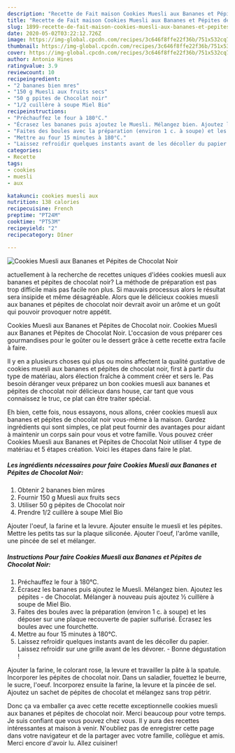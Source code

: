 ```yaml
---
description: "Recette de Fait maison Cookies Muesli aux Bananes et Pépites de Chocolat Noir"
title: "Recette de Fait maison Cookies Muesli aux Bananes et Pépites de Chocolat Noir"
slug: 1899-recette-de-fait-maison-cookies-muesli-aux-bananes-et-pepites-de-chocolat-noir
date: 2020-05-02T03:22:12.726Z
image: https://img-global.cpcdn.com/recipes/3c646f8ffe22f36b/751x532cq70/cookies-muesli-aux-bananes-et-pepites-de-chocolat-noir-photo-principale-de-la-recette.jpg
thumbnail: https://img-global.cpcdn.com/recipes/3c646f8ffe22f36b/751x532cq70/cookies-muesli-aux-bananes-et-pepites-de-chocolat-noir-photo-principale-de-la-recette.jpg
cover: https://img-global.cpcdn.com/recipes/3c646f8ffe22f36b/751x532cq70/cookies-muesli-aux-bananes-et-pepites-de-chocolat-noir-photo-principale-de-la-recette.jpg
author: Antonio Hines
ratingvalue: 3.9
reviewcount: 10
recipeingredient:
- "2 bananes bien mres"
- "150 g Muesli aux fruits secs"
- "50 g ppites de Chocolat noir"
- "1/2 cuillère à soupe Miel Bio"
recipeinstructions:
- "Préchauffez le four à 180°C."
- "Écrasez les bananes puis ajoutez le Muesli. Mélangez bien. Ajoutez les pépites de Chocolat. Mélanger à nouveau puis ajoutez ½ cuillère à soupe de Miel Bio."
- "Faites des boules avec la préparation (environ 1 c. à soupe) et les déposer sur une plaque recouverte de papier sulfurisé. Écrasez les boules avec une fourchette."
- "Mettre au four 15 minutes à 180°C."
- "Laissez refroidir quelques instants avant de les décoller du papier. Laissez refroidir sur une grille avant de les dévorer. Bonne dégustation !"
categories:
- Recette
tags:
- cookies
- muesli
- aux

katakunci: cookies muesli aux 
nutrition: 138 calories
recipecuisine: French
preptime: "PT24M"
cooktime: "PT53M"
recipeyield: "2"
recipecategory: Dîner

---
```



![Cookies Muesli aux Bananes et Pépites de Chocolat Noir](https://img-global.cpcdn.com/recipes/3c646f8ffe22f36b/751x532cq70/cookies-muesli-aux-bananes-et-pepites-de-chocolat-noir-photo-principale-de-la-recette.jpg)

actuellement à la recherche de recettes uniques d'idées cookies muesli aux bananes et pépites de chocolat noir? La méthode de préparation est pas trop difficile mais pas facile non plus. Si mauvais processus alors le résultat sera insipide et même désagréable. Alors que le délicieux cookies muesli aux bananes et pépites de chocolat noir devrait avoir un arôme et un goût qui pouvoir provoquer notre appétit.

Cookies Muesli aux Bananes et Pépites de Chocolat noir. Cookies Muesli aux Bananes et Pépites de Chocolat Noir. L&#39;occasion de vous préparer ces gourmandises pour le goûter ou le dessert grâce à cette recette extra facile à faire.

Il y en a plusieurs choses qui plus ou moins affectent la qualité gustative de cookies muesli aux bananes et pépites de chocolat noir, first à partir du type de matériau, alors élection fraîche à comment créer et sers le. Pas besoin déranger veux préparez un bon cookies muesli aux bananes et pépites de chocolat noir délicieux dans house, car tant que vous connaissez le truc, ce plat can être traiter spécial.


Eh bien, cette fois, nous essayons, nous allons, créer cookies muesli aux bananes et pépites de chocolat noir vous-même à la maison. Gardez ingrédients qui sont simples, ce plat peut fournir des avantages pour aidant à maintenir un corps sain pour vous et votre famille. Vous pouvez créer Cookies Muesli aux Bananes et Pépites de Chocolat Noir utiliser 4 type de matériau et 5 étapes création. Voici les étapes dans faire le plat.

<!--inarticleads1-->

##### Les ingrédients nécessaires pour faire Cookies Muesli aux Bananes et Pépites de Chocolat Noir:

1. Obtenir 2 bananes bien mûres
1. Fournir 150 g Muesli aux fruits secs
1. Utiliser 50 g pépites de Chocolat noir
1. Prendre 1/2 cuillère à soupe Miel Bio


Ajouter l&#39;oeuf, la farine et la levure. Ajouter ensuite le muesli et les pépites. Mettre les petits tas sur la plaque siliconée. Ajouter l&#39;oeuf, l&#39;arôme vanille, une pincée de sel et mélanger. 

<!--inarticleads2-->

##### Instructions Pour faire Cookies Muesli aux Bananes et Pépites de Chocolat Noir:

1. Préchauffez le four à 180°C.
1. Écrasez les bananes puis ajoutez le Muesli. Mélangez bien. Ajoutez les pépites - de Chocolat. Mélanger à nouveau puis ajoutez ½ cuillère à soupe de Miel Bio.
1. Faites des boules avec la préparation (environ 1 c. à soupe) et les déposer sur une plaque recouverte de papier sulfurisé. Écrasez les boules avec une fourchette.
1. Mettre au four 15 minutes à 180°C.
1. Laissez refroidir quelques instants avant de les décoller du papier. Laissez refroidir sur une grille avant de les dévorer. - Bonne dégustation !


Ajouter la farine, le colorant rose, la levure et travailler la pâte à la spatule. Incorporer les pépites de chocolat noir. Dans un saladier, fouettez le beurre, le sucre, l&#39;oeuf. Incorporez ensuite la farine, la levure et la pincée de sel. Ajoutez un sachet de pépites de chocolat et mélangez sans trop pétrir. 


Donc ça va emballer ça avec cette recette exceptionnelle cookies muesli aux bananes et pépites de chocolat noir. Merci beaucoup pour votre temps. Je suis confiant que vous pouvez chez vous. Il y aura des recettes  intéressantes at maison à venir. N'oubliez pas de enregistrer cette page dans votre navigateur et de la partager avec votre famille, collègue et amis. Merci encore d'avoir lu. Allez cuisiner!
